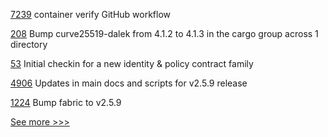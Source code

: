 
[7239](https://github.com/hyperledger/besu/pull/7239) container verify GitHub workflow

[208](https://github.com/hyperledger/iroha-python/pull/208) Bump curve25519-dalek from 4.1.2 to 4.1.3 in the cargo group across 1 directory

[53](https://github.com/hyperledger-labs/pdo-contracts/pull/53) Initial checkin for a new identity & policy contract family

[4906](https://github.com/hyperledger/fabric/pull/4906) Updates in main docs and scripts for v2.5.9 release

[1224](https://github.com/hyperledger/fabric-samples/pull/1224) Bump fabric to v2.5.9


[See more >>>](https://start-here.hyperledger.org/pull-requests)
